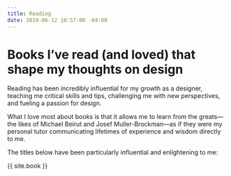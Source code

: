 ```yaml
---
title: Reading
date: 2019-06-12 10:57:00 -04:00
---
```


# Books I’ve read (and loved) that shape my thoughts on design

Reading has been incredibly influential for my growth as a designer, teaching me critical skills and tips, challenging me with new perspectives, and fueling a passion for design.

What I love most about books is that it allows me to learn from the greats—the likes of Michael Beirut and Josef Muller-Brockman—as if they were my personal tutor communicating lifetimes of experience and wisdom directly to me.

The titles below have been particularly influential and enlightening to me:

{{ site.book }}